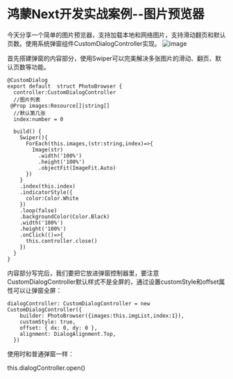 # 鸿蒙Next开发实战案例--图片预览器
今天分享一个简单的图片预览器，支持加载本地和网络图片，支持滑动翻页和默认页数。使用系统弹窗组件CustomDialogController实现。
![image](https://github.com/user-attachments/assets/82bf3bcd-e8a3-4bbf-9338-f4e4cc084bea)

首先搭建弹窗的内容部分，使用Swiper可以完美解决多张图片的滑动、翻页、默认页数等功能。

```
@CustomDialog
export default  struct PhotoBrowser {
  controller:CustomDialogController
  //图片列表
 @Prop images:Resource[]|string[]
  //默认第几张
  index:number = 0

  build() {
    Swiper(){
      ForEach(this.images,(str:string,index)=>{
        Image(str)
          .width('100%')
          .height('100%')
          .objectFit(ImageFit.Auto)
      })
    }
    .index(this.index)
    .indicatorStyle({
      color:Color.White
    })
    .loop(false)
    .backgroundColor(Color.Black)
    .width('100%')
    .height('100%')
    .onClick(()=>{
      this.controller.close()
    })
  }
}
```
内容部分写完后，我们要把它放进弹窗控制器里，要注意CustomDialogController默认样式不是全屏的，通过设置customStyle和offset属性可以让弹窗全屏：

```
dialogController: CustomDialogController = new CustomDialogController({
    builder: PhotoBrowser({images:this.imgList,index:1}),
    customStyle: true,
    offset: { dx: 0, dy: 0 },
    alignment: DialogAlignment.Top,
  })
```
使用时和普通弹窗一样：

 this.dialogController.open() 
